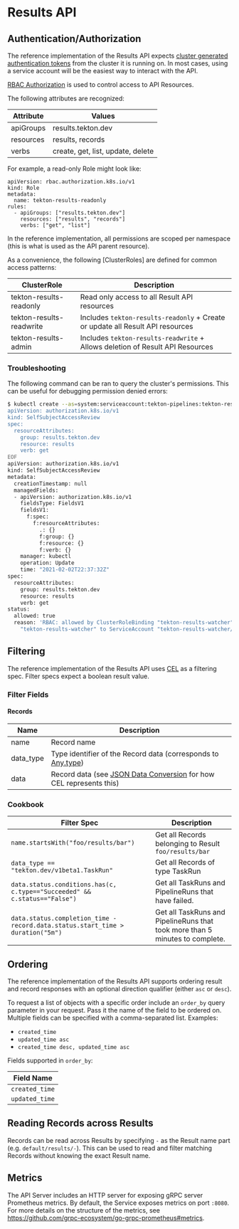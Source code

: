 <!--

---
linkTitle: "Results API"
weight: 2
---

-->

# Results API

## Authentication/Authorization

The reference implementation of the Results API expects
[cluster generated authentication tokens](https://kubernetes.io/docs/reference/access-authn-authz/authentication/)
from the cluster it is running on. In most cases, using a service account will
be the easiest way to interact with the API.

[RBAC Authorization](https://kubernetes.io/docs/reference/access-authn-authz/rbac/)
is used to control access to API Resources.

The following attributes are recognized:

| Attribute | Values                            |
| --------- | --------------------------------- |
| apiGroups | results.tekton.dev                |
| resources | results, records                  |
| verbs     | create, get, list, update, delete |

For example, a read-only Role might look like:

```
apiVersion: rbac.authorization.k8s.io/v1
kind: Role
metadata:
  name: tekton-results-readonly
rules:
  - apiGroups: ["results.tekton.dev"]
    resources: ["results", "records"]
    verbs: ["get", "list"]
```

In the reference implementation, all permissions are scoped per namespace (this
is what is used as the API parent resource).

As a convenience, the following [ClusterRoles] are defined for common access
patterns:

| ClusterRole              | Description                                                                    |
| ------------------------ | ------------------------------------------------------------------------------ |
| tekton-results-readonly  | Read only access to all Result API resources                                   |
| tekton-results-readwrite | Includes `tekton-results-readonly` + Create or update all Result API resources |
| tekton-results-admin     | Includes `tekton-results-readwrite` + Allows deletion of Result API Resources  |

### Troubleshooting

The following command can be ran to query the cluster's permissions. This can be
useful for debugging permission denied errors:

```sh
$ kubectl create --as=system:serviceaccount:tekton-pipelines:tekton-results-watcher -n tekton-pipelines -f - -o yaml << EOF
apiVersion: authorization.k8s.io/v1
kind: SelfSubjectAccessReview
spec:
  resourceAttributes:
    group: results.tekton.dev
    resource: results
    verb: get
EOF
apiVersion: authorization.k8s.io/v1
kind: SelfSubjectAccessReview
metadata:
  creationTimestamp: null
  managedFields:
  - apiVersion: authorization.k8s.io/v1
    fieldsType: FieldsV1
    fieldsV1:
      f:spec:
        f:resourceAttributes:
          .: {}
          f:group: {}
          f:resource: {}
          f:verb: {}
    manager: kubectl
    operation: Update
    time: "2021-02-02T22:37:32Z"
spec:
  resourceAttributes:
    group: results.tekton.dev
    resource: results
    verb: get
status:
  allowed: true
  reason: 'RBAC: allowed by ClusterRoleBinding "tekton-results-watcher" of ClusterRole
    "tekton-results-watcher" to ServiceAccount "tekton-results-watcher/tekton-pipelines"'
```

## Filtering

The reference implementation of the Results API uses
[CEL](https://github.com/google/cel-spec/blob/master/doc/langdef.md) as a
filtering spec. Filter specs expect a boolean result value.

### Filter Fields

#### Records

| Name      | Description                                                                                                                                              |
| --------- | -------------------------------------------------------------------------------------------------------------------------------------------------------- |
| name      | Record name                                                                                                                                              |
| data_type | Type identifier of the Record data (corresponds to [Any.type](/proto/v1alpha2/resources.proto))                                                          |
| data      | Record data (see [JSON Data Conversion](https://github.com/google/cel-spec/blob/master/doc/langdef.md#json-data-conversion) for how CEL represents this) |

### Cookbook

| Filter Spec                                                                    | Description                                                                  |
| ------------------------------------------------------------------------------ | ---------------------------------------------------------------------------- |
| `name.startsWith("foo/results/bar")`                                           | Get all Records belonging to Result `foo/results/bar`                        |
| `data_type == "tekton.dev/v1beta1.TaskRun"`                                    | Get all Records of type TaskRun                                              |
| `data.status.conditions.has(c, c.type=="Succeeded" && c.status=="False")`      | Get all TaskRuns and PipelineRuns that have failed.                          |
| `data.status.completion_time - record.data.status.start_time > duration("5m")` | Get all TaskRuns and PipelineRuns that took more than 5 minutes to complete. |

## Ordering

The reference implementation of the Results API supports ordering result and
record responses with an optional direction qualifier (either `asc` or `desc`).

To request a list of objects with a specific order include an `order_by` query
parameter in your request. Pass it the name of the field to be ordered on.
Multiple fields can be specified with a comma-separated list. Examples:

- `created_time`
- `updated_time asc`
- `created_time desc, updated_time asc`

Fields supported in `order_by`:

| Field Name     |
| -------------- |
| `created_time` |
| `updated_time` |

## Reading Records across Results

Records can be read across Results by specifying `-` as the Result name part
(e.g. `default/results/-`). This can be used to read and filter matching Records
without knowing the exact Result name.

## Metrics

The API Server includes an HTTP server for exposing gRPC server Prometheus
metrics. By default, the Service exposes metrics on port `:8080`. For more
details on the structure of the metrics, see
https://github.com/grpc-ecosystem/go-grpc-prometheus#metrics.
